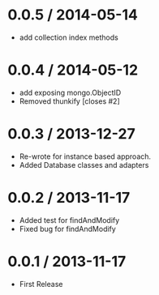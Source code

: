 
0.0.5 / 2014-05-14 
==================

 * add collection index methods

0.0.4 / 2014-05-12 
==================

 * add exposing mongo.ObjectID
 * Removed thunkify [closes #2]

0.0.3 / 2013-12-27 
==================

 * Re-wrote for instance based approach.
 * Added Database classes and adapters

0.0.2 / 2013-11-17 
==================

 * Added test for findAndModify
 * Fixed bug for findAndModify

0.0.1 / 2013-11-17 
==================

 * First Release
